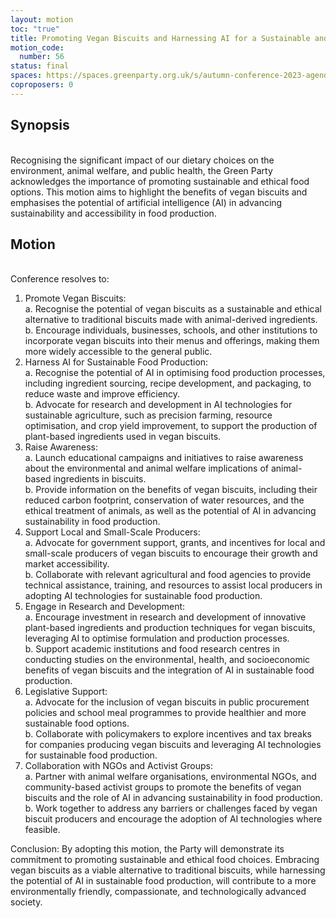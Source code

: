 ```yaml
---
layout: motion
toc: "true"
title: Promoting Vegan Biscuits and Harnessing AI for a Sustainable and Ethical Future
motion_code:
  number: 56
status: final
spaces: https://spaces.greenparty.org.uk/s/autumn-conference-2023-agenda-forum/post/post/view?id=11030
coproposers: 0
---
```

## Synopsis

\
Recognising the significant impact of our dietary choices on the environment, animal welfare, and public health, the Green Party acknowledges the importance of promoting sustainable and ethical food options. This motion aims to highlight the benefits of vegan biscuits and emphasises the potential of artificial intelligence (AI) in advancing sustainability and accessibility in food production.

## Motion

\
Conference resolves to:

1. Promote Vegan Biscuits:\
   a. Recognise the potential of vegan biscuits as a sustainable and ethical alternative to traditional biscuits made with animal-derived ingredients.\
   b. Encourage individuals, businesses, schools, and other institutions to incorporate vegan biscuits into their menus and offerings, making them more widely accessible to the general public.
2. Harness AI for Sustainable Food Production:\
   a. Recognise the potential of AI in optimising food production processes, including ingredient sourcing, recipe development, and packaging, to reduce waste and improve efficiency.\
   b. Advocate for research and development in AI technologies for sustainable agriculture, such as precision farming, resource optimisation, and crop yield improvement, to support the production of plant-based ingredients used in vegan biscuits.
3. Raise Awareness:\
   a. Launch educational campaigns and initiatives to raise awareness about the environmental and animal welfare implications of animal-based ingredients in biscuits.\
   b. Provide information on the benefits of vegan biscuits, including their reduced carbon footprint, conservation of water resources, and the ethical treatment of animals, as well as the potential of AI in advancing sustainability in food production.
4. Support Local and Small-Scale Producers:\
   a. Advocate for government support, grants, and incentives for local and small-scale producers of vegan biscuits to encourage their growth and market accessibility.\
   b. Collaborate with relevant agricultural and food agencies to provide technical assistance, training, and resources to assist local producers in adopting AI technologies for sustainable food production.
5. Engage in Research and Development:\
   a. Encourage investment in research and development of innovative plant-based ingredients and production techniques for vegan biscuits, leveraging AI to optimise formulation and production processes.\
   b. Support academic institutions and food research centres in conducting studies on the environmental, health, and socioeconomic benefits of vegan biscuits and the integration of AI in sustainable food production.
6. Legislative Support:\
   a. Advocate for the inclusion of vegan biscuits in public procurement policies and school meal programmes to provide healthier and more sustainable food options.\
   b. Collaborate with policymakers to explore incentives and tax breaks for companies producing vegan biscuits and leveraging AI technologies for sustainable food production.
7. Collaboration with NGOs and Activist Groups:\
   a. Partner with animal welfare organisations, environmental NGOs, and community-based activist groups to promote the benefits of vegan biscuits and the role of AI in advancing sustainability in food production.\
   b. Work together to address any barriers or challenges faced by vegan biscuit producers and encourage the adoption of AI technologies where feasible.

Conclusion: By adopting this motion, the Party will demonstrate its commitment to promoting sustainable and ethical food choices. Embracing vegan biscuits as a viable alternative to traditional biscuits, while harnessing the potential of AI in sustainable food production, will contribute to a more environmentally friendly, compassionate, and technologically advanced society.